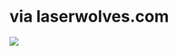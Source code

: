 <!--
id: 1034657408
link: http://tumblr.atmos.org/post/1034657408/via-laserwolves-com
slug: via-laserwolves-com
date: Sun Aug 29 2010 20:22:42 GMT-0700 (PDT)
publish: 2010-08-029
tags: 
title: via laserwolves.com
-->


via laserwolves.com
===================

![](http://24.media.tumblr.com/tumblr_l7y41uj9671qz4sngo1_400.jpg)

